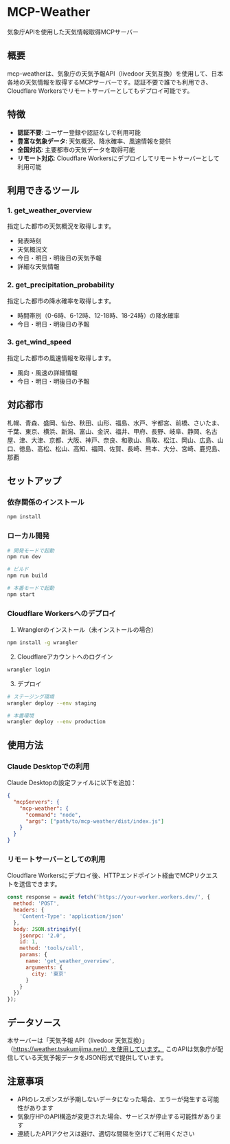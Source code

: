 # MCP-Weather

気象庁APIを使用した天気情報取得MCPサーバー

## 概要

mcp-weatherは、気象庁の天気予報API（livedoor 天気互換）を使用して、日本各地の天気情報を取得するMCPサーバーです。認証不要で誰でも利用でき、Cloudflare Workersでリモートサーバーとしてもデプロイ可能です。

## 特徴

- **認証不要**: ユーザー登録や認証なしで利用可能
- **豊富な気象データ**: 天気概況、降水確率、風速情報を提供
- **全国対応**: 主要都市の天気データを取得可能
- **リモート対応**: Cloudflare Workersにデプロイしてリモートサーバーとして利用可能

## 利用できるツール

### 1. get_weather_overview
指定した都市の天気概況を取得します。
- 発表時刻
- 天気概況文
- 今日・明日・明後日の天気予報
- 詳細な天気情報

### 2. get_precipitation_probability
指定した都市の降水確率を取得します。
- 時間帯別（0-6時、6-12時、12-18時、18-24時）の降水確率
- 今日・明日・明後日の予報

### 3. get_wind_speed
指定した都市の風速情報を取得します。
- 風向・風速の詳細情報
- 今日・明日・明後日の予報

## 対応都市

札幌、青森、盛岡、仙台、秋田、山形、福島、水戸、宇都宮、前橋、さいたま、千葉、東京、横浜、新潟、富山、金沢、福井、甲府、長野、岐阜、静岡、名古屋、津、大津、京都、大阪、神戸、奈良、和歌山、鳥取、松江、岡山、広島、山口、徳島、高松、松山、高知、福岡、佐賀、長崎、熊本、大分、宮崎、鹿児島、那覇

## セットアップ

### 依存関係のインストール

```bash
npm install
```

### ローカル開発

```bash
# 開発モードで起動
npm run dev

# ビルド
npm run build

# 本番モードで起動
npm start
```

### Cloudflare Workersへのデプロイ

1. Wranglerのインストール（未インストールの場合）
```bash
npm install -g wrangler
```

2. Cloudflareアカウントへのログイン
```bash
wrangler login
```

3. デプロイ
```bash
# ステージング環境
wrangler deploy --env staging

# 本番環境
wrangler deploy --env production
```

## 使用方法

### Claude Desktopでの利用

Claude Desktopの設定ファイルに以下を追加：

```json
{
  "mcpServers": {
    "mcp-weather": {
      "command": "node",
      "args": ["path/to/mcp-weather/dist/index.js"]
    }
  }
}
```

### リモートサーバーとしての利用

Cloudflare Workersにデプロイ後、HTTPエンドポイント経由でMCPリクエストを送信できます。

```javascript
const response = await fetch('https://your-worker.workers.dev/', {
  method: 'POST',
  headers: {
    'Content-Type': 'application/json'
  },
  body: JSON.stringify({
    jsonrpc: '2.0',
    id: 1,
    method: 'tools/call',
    params: {
      name: 'get_weather_overview',
      arguments: {
        city: '東京'
      }
    }
  })
});
```

## データソース

本サーバーは「天気予報 API（livedoor 天気互換）」（https://weather.tsukumijima.net/）を使用しています。
このAPIは気象庁が配信している天気予報データをJSON形式で提供しています。

## 注意事項

- APIのレスポンスが予期しないデータになった場合、エラーが発生する可能性があります
- 気象庁HPのAPI構造が変更された場合、サービスが停止する可能性があります
- 連続したAPIアクセスは避け、適切な間隔を空けてご利用ください
